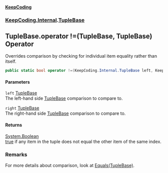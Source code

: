 #### [KeepCoding](index.md 'index')
### [KeepCoding.Internal](KeepCoding.Internal.md 'KeepCoding.Internal').[TupleBase](TupleBase.md 'KeepCoding.Internal.TupleBase')
## TupleBase.operator !=(TupleBase, TupleBase) Operator
Overrides comparison by checking for individual item equality rather than itself.  
```csharp
public static bool operator !=(KeepCoding.Internal.TupleBase left, KeepCoding.Internal.TupleBase right);
```
#### Parameters
<a name='KeepCoding.Internal.TupleBase.op_Inequality(KeepCoding.Internal.TupleBase.KeepCoding.Internal.TupleBase).left'></a>
`left` [TupleBase](TupleBase.md 'KeepCoding.Internal.TupleBase')  
The left-hand side [TupleBase](TupleBase.md 'KeepCoding.Internal.TupleBase') comparison to compare to.
  
<a name='KeepCoding.Internal.TupleBase.op_Inequality(KeepCoding.Internal.TupleBase.KeepCoding.Internal.TupleBase).right'></a>
`right` [TupleBase](TupleBase.md 'KeepCoding.Internal.TupleBase')  
The right-hand side [TupleBase](TupleBase.md 'KeepCoding.Internal.TupleBase') comparison to compare to.
  
#### Returns
[System.Boolean](https://docs.microsoft.com/en-us/dotnet/api/System.Boolean 'System.Boolean')  
[true](https://docs.microsoft.com/en-us/dotnet/csharp/language-reference/builtin-types/bool 'https://docs.microsoft.com/en-us/dotnet/csharp/language-reference/builtin-types/bool') if any item in the tuple does not equal the other item of the same index.
### Remarks
For more details about comparison, look at [Equals(TupleBase)](TupleBase.Equals.HuhNuJeXWPM+umotXvsseQ.md 'KeepCoding.Internal.TupleBase.Equals(KeepCoding.Internal.TupleBase)').  
